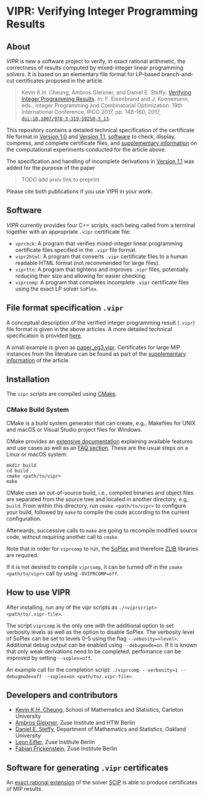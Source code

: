 # VIPR: Verifying Integer Programming Results

## About

*VIPR* is new a software project to verify, in exact rational arithmetic, the correctness of results computed by mixed-integer linear programming solvers.  It is based on an elementary file format for LP-based branch-and-cut certificates proposed in the article

> Kevin K.H. Cheung, Ambros Gleixner, and Daniel E. Steffy: [Verifying Integer Programming Results](http://dx.doi.org/10.1007/978-3-319-59250-3_13). In: F. Eisenbrand and J. Koenemann, eds., Integer Programming and Combinatorial Optimization: 19th International Conference, IPCO 2017, pp. 148-160, 2017, [`doi:10.1007/978-3-319-59250-3_13`](http://dx.doi.org/10.1007/978-3-319-59250-3_13).

This repository contains a detailed technical specification of the certificate file format in [Version 1.0](cert_spec_v1_0.md) and [Version 1.1](cert_spec_v1_1.md), [software](code/) to check, display, compress, and complete certificate files, and [supplementary information](experiments/) on the computational experiments conducted for the article above.

The specification and handling of incomplete derivations in [Version 1.1](cert_spec_v1_1.md) was added for the purpose of the paper

> TODO add arxiv link to preprint

Please cite both publications if you use VIPR in your work.

## Software

*VIPR* currently provides four C++ scripts, each being called from a terminal together with an appropriate `.vipr` certificate file:

- `vprchck`: A program that verifies mixed-integer linear programming certificate files specified in the `.vipr` file format.
- `vipr2html`: A program that converts `.vipr` certificate files to a human readable HTML format (not recommended for large files).
- `viprttn`: A program that tightens and improves `.vipr` files, potentially reducing their size and allowing for easier checking.
- `viprcomp`: A program that completes incomplete `.vipr` certificate files using the exact LP solver `SoPlex`.

## File format specification `.vipr`

A conceptual description of the verified integer programming result (`.vipr`) file format is given in the above articles.  A more detailed technical specification is provided [here](cert_spec_v1_1.html).

A small example is given as [paper_eg3.vipr](code/paper_eg3.vipr).  Certificates for large MIP instances from the literature can be found as part of the [supplementary information](experiments/) of the article.

## Installation

The `vipr` scripts are compiled using [CMake](https://cmake.org/).

### CMake Build System

CMake is a build system generator that can create, e.g.,
Makefiles for UNIX and macOS or Visual Studio project files for Windows.

CMake provides an
[extensive documentation](https://cmake.org/cmake/help/latest/manual/cmake.1.html)
explaining available features and use cases as well as an
[FAQ section](https://cmake.org/Wiki/CMake_FAQ). These are the usual steps on a
Linux or macOS system:

    mkdir build
    cd build
    cmake <path/to/vipr>
    make

CMake uses an out-of-source build, i.e., compiled binaries and object files are
separated from the source tree and located in another directory, e.g, `build`.
From within this directory, run `cmake <path/to/vipr>` to configure your build,
followed by `make` to compile the code according to the current configuration.

Afterwards, successive calls to `make` are going to recompile modified source code,
without requiring another call to `cmake`.

Note that in order for `viprcomp` to run, the [SoPlex](https://soplex.zib.de/) and therefore [ZLIB](https://zlib.net/) libraries are required.

If it is not desired to compile `viprcomp`, it can be turned off in the `cmake <path/to/vipr>` call by using `-DVIPRCOMP=off`.

## How to use VIPR

After installing, run any of the vipr scripts as `./<viprscript> <path/to/.vipr-file>`.

The script `viprcomp` is the only one with the additional option to set verbosity levels as well as the option to disable SoPlex.
The verbosity level of SoPlex can be set to levels 0-5 using the flag `--vebosity=<level>`. Additional debug output can be enabled using `--debugmode=on`.
If it is known that only weak derivations need to be completed, perfomance can be improved by setting `--soplex=off`.

An example call for the completion script: `./viprcomp --verbosity=1 --debugmode=off --soplex=on <path/to/.vipr-file>`.

## Developers and contributors

- [Kevin K.H. Cheung](https://carleton.ca/math/people/kevin-cheung/), School of Mathematics and Statistics, Carleton University
- [Ambros Gleixner](http://www.zib.de/gleixner), Zuse Institute and HTW Berlin
- [Daniel E. Steffy](https://files.oakland.edu/users/steffy/web/), Department of Mathematics and Statistics, Oakland University
- [Leon Eifler](https://www.zib.de/members/eifler), Zuse Institute Berlin
- [Fabian Frickenstein](https://www.zib.de/members/frickenstein), Zuse Institute Berlin

## Software for generating `.vipr` certificates

An [exact rational extension](https://github.com/leoneifler/exact-SCIP) of the solver [SCIP](https://scipopt.org) is able to produce certificates of MIP results.
